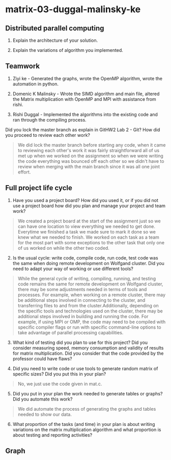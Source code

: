 # matrix-03-duggal-malinsky-ke

## **Distributed parallel computing**
1. Explain the architecture of your solution.

2. Explain the variations of algorithm you implemented.

## **Teamwork**
1. Ziyi ke - Generated the graphs, wrote the OpenMP algorithm, wrote the automation in python.

2. Domenic K Malinsky - Wrote the SIMD algorithm and main file, altered the Matrix multiplication with OpenMP and MPI with assistance from rishi. 

3. Rishi Duggal - Implemented the algorithms into the existing code and ran through the compiling process.

Did you lock the master branch as explain in GitHW2 Lab 2 - Git? How did you proceed to review each other work?
  > We did lock the master branch before starting any code, when it came to reviewing each other's work it was fairly straightforward all of us met up when we     worked on the assignment so when we were writing the code everything was bounced off each other so we didn't have to review when merging with the main         branch since it was all one joint effort.

## **Full project life cycle**
1. Have you used a project board? How did you used it, or if you did not use a project board how did you plan and manage your project and team work?
> We created a project board at the start of the assignment just so we can have one location to view everything we needed to get done. Everytime we finished a task we made sure to mark it done so we knew what we needed to finish. We worked on each task as a team for the most part with some exceptions to the other task that only one of us worked on while the other two coded.
2. Is the usual cycle: write code, compile code,  run code, test code was the same when doing remote development on Wolfgand cluster. Did you need to adapt your way of working or use different tools?
> While the general cycle of writing, compiling, running, and testing code remains the same for remote development on Wolfgand cluster, there may be some adjustments needed in terms of tools and processes. For example, when working on a remote cluster, there may be additional steps involved in connecting to the cluster, and transferring files to and from the cluster.Additionally, depending on the specific tools and technologies used on the cluster, there may be additional steps involved in building and running the code. For example, if using MPI or OMP, the code may need to be compiled with specific compiler flags or run with specific command-line options to take advantage of parallel processing capabilities.

3. What kind of testing did you plan to use for this project? Did you consider measuring speed, memory consumption and validity of results for matrix multiplication. Did you consider that the code provided by the professor could have flaws?

4. Did you need to write code or use tools to generate random matrix of specific sizes? Did you put this in your plan? 
> No, we just use the code given in mat.c.
5. Did you put in your plan the work needed to generate tables or graphs? Did you automate this work?  
> We did automate the process of generating the graphs and tables needed to show our data.

6. What proportion of the tasks (and time) in your plan is  about writing variations on the matrix multiplication algorithm and what proportion is about testing and reporting activities?

## **Graph**
